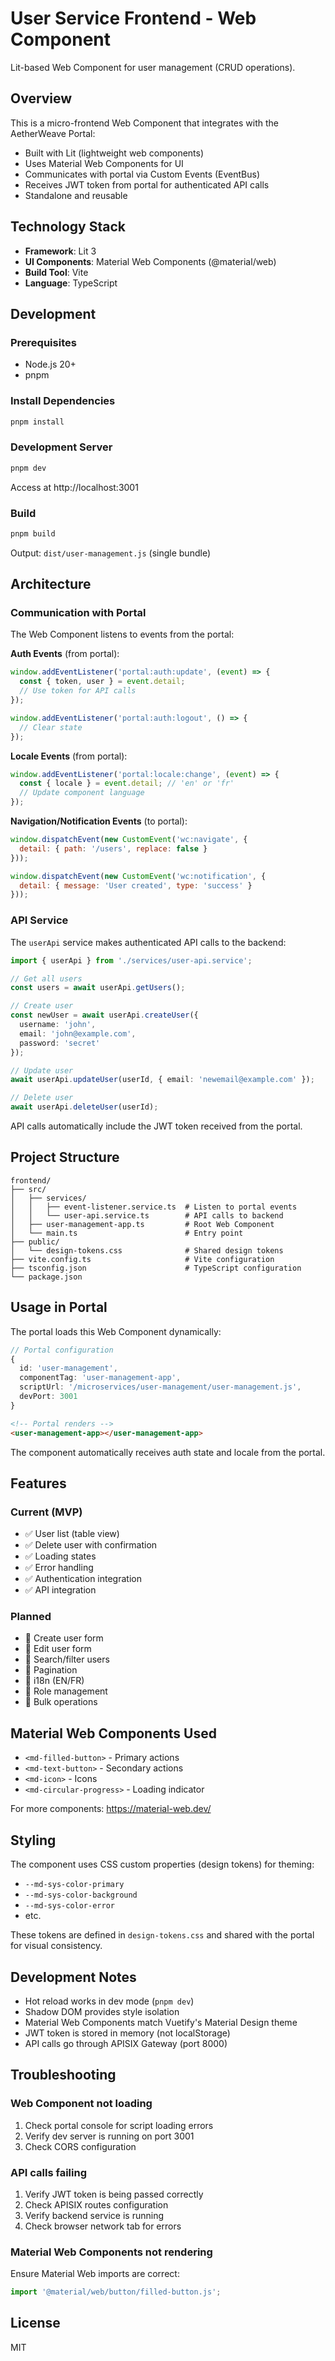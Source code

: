 # User Service Frontend - Web Component

Lit-based Web Component for user management (CRUD operations).

## Overview

This is a micro-frontend Web Component that integrates with the AetherWeave Portal:
- Built with Lit (lightweight web components)
- Uses Material Web Components for UI
- Communicates with portal via Custom Events (EventBus)
- Receives JWT token from portal for authenticated API calls
- Standalone and reusable

## Technology Stack

- **Framework**: Lit 3
- **UI Components**: Material Web Components (@material/web)
- **Build Tool**: Vite
- **Language**: TypeScript

## Development

### Prerequisites

- Node.js 20+
- pnpm

### Install Dependencies

```bash
pnpm install
```

### Development Server

```bash
pnpm dev
```

Access at http://localhost:3001

### Build

```bash
pnpm build
```

Output: `dist/user-management.js` (single bundle)

## Architecture

### Communication with Portal

The Web Component listens to events from the portal:

**Auth Events** (from portal):
```javascript
window.addEventListener('portal:auth:update', (event) => {
  const { token, user } = event.detail;
  // Use token for API calls
});

window.addEventListener('portal:auth:logout', () => {
  // Clear state
});
```

**Locale Events** (from portal):
```javascript
window.addEventListener('portal:locale:change', (event) => {
  const { locale } = event.detail; // 'en' or 'fr'
  // Update component language
});
```

**Navigation/Notification Events** (to portal):
```javascript
window.dispatchEvent(new CustomEvent('wc:navigate', {
  detail: { path: '/users', replace: false }
}));

window.dispatchEvent(new CustomEvent('wc:notification', {
  detail: { message: 'User created', type: 'success' }
}));
```

### API Service

The `userApi` service makes authenticated API calls to the backend:

```typescript
import { userApi } from './services/user-api.service';

// Get all users
const users = await userApi.getUsers();

// Create user
const newUser = await userApi.createUser({
  username: 'john',
  email: 'john@example.com',
  password: 'secret'
});

// Update user
await userApi.updateUser(userId, { email: 'newemail@example.com' });

// Delete user
await userApi.deleteUser(userId);
```

API calls automatically include the JWT token received from the portal.

## Project Structure

```
frontend/
├── src/
│   ├── services/
│   │   ├── event-listener.service.ts  # Listen to portal events
│   │   └── user-api.service.ts        # API calls to backend
│   ├── user-management-app.ts         # Root Web Component
│   └── main.ts                        # Entry point
├── public/
│   └── design-tokens.css              # Shared design tokens
├── vite.config.ts                     # Vite configuration
├── tsconfig.json                      # TypeScript configuration
└── package.json
```

## Usage in Portal

The portal loads this Web Component dynamically:

```typescript
// Portal configuration
{
  id: 'user-management',
  componentTag: 'user-management-app',
  scriptUrl: '/microservices/user-management/user-management.js',
  devPort: 3001
}
```

```html
<!-- Portal renders -->
<user-management-app></user-management-app>
```

The component automatically receives auth state and locale from the portal.

## Features

### Current (MVP)

- ✅ User list (table view)
- ✅ Delete user with confirmation
- ✅ Loading states
- ✅ Error handling
- ✅ Authentication integration
- ✅ API integration

### Planned

- 🔲 Create user form
- 🔲 Edit user form
- 🔲 Search/filter users
- 🔲 Pagination
- 🔲 i18n (EN/FR)
- 🔲 Role management
- 🔲 Bulk operations

## Material Web Components Used

- `<md-filled-button>` - Primary actions
- `<md-text-button>` - Secondary actions
- `<md-icon>` - Icons
- `<md-circular-progress>` - Loading indicator

For more components: https://material-web.dev/

## Styling

The component uses CSS custom properties (design tokens) for theming:
- `--md-sys-color-primary`
- `--md-sys-color-background`
- `--md-sys-color-error`
- etc.

These tokens are defined in `design-tokens.css` and shared with the portal for visual consistency.

## Development Notes

- Hot reload works in dev mode (`pnpm dev`)
- Shadow DOM provides style isolation
- Material Web Components match Vuetify's Material Design theme
- JWT token is stored in memory (not localStorage)
- API calls go through APISIX Gateway (port 8000)

## Troubleshooting

### Web Component not loading

1. Check portal console for script loading errors
2. Verify dev server is running on port 3001
3. Check CORS configuration

### API calls failing

1. Verify JWT token is being passed correctly
2. Check APISIX routes configuration
3. Verify backend service is running
4. Check browser network tab for errors

### Material Web Components not rendering

Ensure Material Web imports are correct:
```typescript
import '@material/web/button/filled-button.js';
```

## License

MIT
